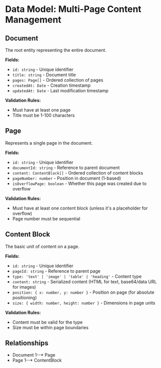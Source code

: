 # Data Model: Multi-Page Content Management

## Document
The root entity representing the entire document.

**Fields:**
- `id: string` - Unique identifier
- `title: string` - Document title
- `pages: Page[]` - Ordered collection of pages
- `createdAt: Date` - Creation timestamp
- `updatedAt: Date` - Last modification timestamp

**Validation Rules:**
- Must have at least one page
- Title must be 1-100 characters

## Page
Represents a single page in the document.

**Fields:**
- `id: string` - Unique identifier
- `documentId: string` - Reference to parent document
- `content: ContentBlock[]` - Ordered collection of content blocks
- `pageNumber: number` - Position in document (1-based)
- `isOverflowPage: boolean` - Whether this page was created due to overflow

**Validation Rules:**
- Must have at least one content block (unless it's a placeholder for overflow)
- Page number must be sequential

## Content Block
The basic unit of content on a page.

**Fields:**
- `id: string` - Unique identifier
- `pageId: string` - Reference to parent page
- `type: 'text' | 'image' | 'table' | 'heading'` - Content type
- `content: string` - Serialized content (HTML for text, base64/data URL for images)
- `position: { x: number, y: number }` - Position on page (for absolute positioning)
- `size: { width: number, height: number }` - Dimensions in page units

**Validation Rules:**
- Content must be valid for the type
- Size must be within page boundaries

## Relationships
- Document 1--* Page
- Page 1--* ContentBlock